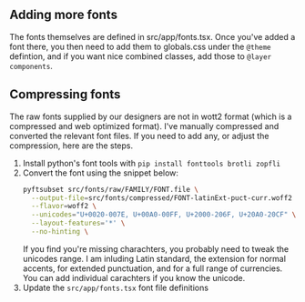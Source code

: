 ## Adding more fonts

The fonts themselves are defined in src/app/fonts.tsx. Once you've added a font there, you then need to add them to globals.css under the `@theme` defintion, and if you want nice combined classes, add those to `@layer components`.

## Compressing fonts

The raw fonts supplied by our designers are not in wott2 format (which is a compressed and web optimized format). I've manually compressed and converted the relevant font files. If you need to add any, or adjust the compression, here are the steps.

1. Install python's font tools with `pip install fonttools brotli zopfli`
2. Convert the font using the snippet below:
    ``` bash
    pyftsubset src/fonts/raw/FAMILY/FONT.file \
      --output-file=src/fonts/compressed/FONT-latinExt-puct-curr.woff2 \
      --flavor=woff2 \
      --unicodes="U+0020-007E, U+00A0-00FF, U+2000-206F, U+20A0-20CF" \
      --layout-features='*' \
      --no-hinting \
    ```
    If you find you're missing charachters, you probably need to tweak the unicodes range. I am inluding Latin standard, the extension for normal accents, for extended punctuation, and for a full range of currencies. You can add individual carachters if you know the unicode.
3. Update the `src/app/fonts.tsx` font file definitions